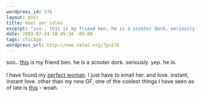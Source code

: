 ```yaml
--- 
wordpress_id: 576
layout: post
title: keel yer idles
excerpt: "soo.. this is my friend ben. he is a scooter dork. seriously. yep. he is. I have found my perfect woman. I just have to email her. and love. instant, instant love. other than my new GF, one of the coolest things I have seen as of late is "
date: 2003-07-24 18:45:34 -05:00
tags: chicago
wordpress_url: http://new.nata2.org/?p=576
---
```

soo.. <a href="http://www.1974inc.com/pictures/june_14_2003/slides/DSC00545.JPG">this</a> is my friend ben. he is a scooter dork. seriously. yep. he is. <br/><br/>I have found my <a href="http://chicago.craigslist.org/w4m/13861894.html">perfect woman</a>. I just have to email her. and love. instant, instant love. other than my new GF, one of the coolest things I have seen as of late is <a href="http://nata2.info/pictures/Incoming/instant_headache.jpg">this</a> - woah.
